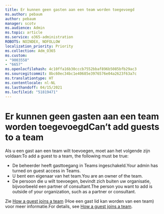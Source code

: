 ```yaml
---
title: Er kunnen geen gasten aan een team worden toegevoegd
ms.author: pebaum
author: pebaum
manager: scotv
ms.audience: Admin
ms.topic: article
ms.service: o365-administration
ROBOTS: NOINDEX, NOFOLLOW
localization_priority: Priority
ms.collection: Adm_O365
ms.custom:
- "9003558"
- "6657"
ms.openlocfilehash: 4c10ffa16b30cccb7552bbaf896b5085bfb29ac3
ms.sourcegitcommit: 8bc60ec34bc1e40685e3976576e04a2623f63a7c
ms.translationtype: HT
ms.contentlocale: nl-NL
ms.lasthandoff: 04/15/2021
ms.locfileid: "51819471"
---
```

# <a name="cant-add-guests-to-a-team"></a><span data-ttu-id="bc11e-102">Er kunnen geen gasten aan een team worden toegevoegd</span><span class="sxs-lookup"><span data-stu-id="bc11e-102">Can’t add guests to a team</span></span>

<span data-ttu-id="bc11e-103">Als u een gast aan een team wilt toevoegen, moet aan het volgende zijn voldaan:</span><span class="sxs-lookup"><span data-stu-id="bc11e-103">To add a guest to a team, the following must be true:</span></span>  

- <span data-ttu-id="bc11e-104">De beheerder heeft gasttoegang in Teams ingeschakeld.</span><span class="sxs-lookup"><span data-stu-id="bc11e-104">Your admin has turned on guest access in Teams.</span></span>
- <span data-ttu-id="bc11e-105">U bent een eigenaar van het team.</span><span class="sxs-lookup"><span data-stu-id="bc11e-105">You are an owner of the team.</span></span>
- <span data-ttu-id="bc11e-106">De persoon die u wilt toevoegen, bevindt zich buiten uw organisatie, bijvoorbeeld een partner of consultant.</span><span class="sxs-lookup"><span data-stu-id="bc11e-106">The person you want to add is outside of your organization, such as a partner or consultant.</span></span>

<span data-ttu-id="bc11e-107">Zie [How a guest joins a team](https://docs.microsoft.com/MicrosoftTeams/guest-joins) (Hoe een gast lid kan worden van een team) voor meer informatie.</span><span class="sxs-lookup"><span data-stu-id="bc11e-107">For details, see  [How a guest joins a team](https://docs.microsoft.com/MicrosoftTeams/guest-joins).</span></span>
